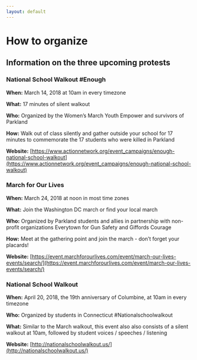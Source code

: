 ```yaml
---
layout: default
---
```


How to organize
===============
## Information on the three upcoming protests

### National School Walkout #Enough
**When:** March 14, 2018 at 10am in every timezone

**What:** 17 minutes of silent walkout

**Who:** Organized by the Women’s March Youth Empower and survivors of Parkland

**How:** Walk out of class silently and gather outside your school for 17 minutes to commemorate the 17 students who were killed in Parkland

**Website:** [https://www.actionnetwork.org/event_campaigns/enough-national-school-walkout](https://www.actionnetwork.org/event_campaigns/enough-national-school-walkout)

### March for Our Lives
**When:** March 24, 2018 at noon in most time zones

**What:** Join the Washington DC march or find your local march

**Who:** Organized by Parkland students and allies in partnership with non-profit organizations Everytown for Gun Safety and Giffords Courage

**How:** Meet at the gathering point and join the march - don’t forget your placards!

**Website:** [https://event.marchforourlives.com/event/march-our-lives-events/search/](https://event.marchforourlives.com/event/march-our-lives-events/search/)

### National School Walkout
**When:** April 20, 2018, the 19th anniversary of Columbine, at 10am in every timezone

**Who:** Organized by students in Connecticut #Nationalschoolwalkout

**What:** Similar to the March walkout, this event also also consists of a silent walkout at 10am, followed by student voices / speeches / listening

**Website:** [http://nationalschoolwalkout.us/](http://nationalschoolwalkout.us/)
